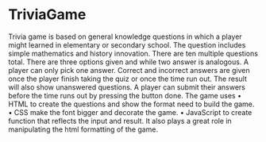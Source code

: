# TriviaGame

Trivia game is based on general knowledge questions in which a player might learned in elementary or secondary school.  The question includes simple mathematics and history innovation.
There are ten multiple questions total. There are three options given and while two answer is analogous. A player can only pick one answer. Correct and incorrect answers are given once the player finish taking the quiz or once the time run out. The result will also show unanswered questions. A player can submit their answers before the time runs out by pressing the button done. 
The game uses 
•	HTML to create the questions and show the format need to build the game.
•	CSS make the font bigger and decorate the game. 
•	JavaScript to create function that reflects the input and result. It also plays a great role in manipulating the html formatting of the game.

